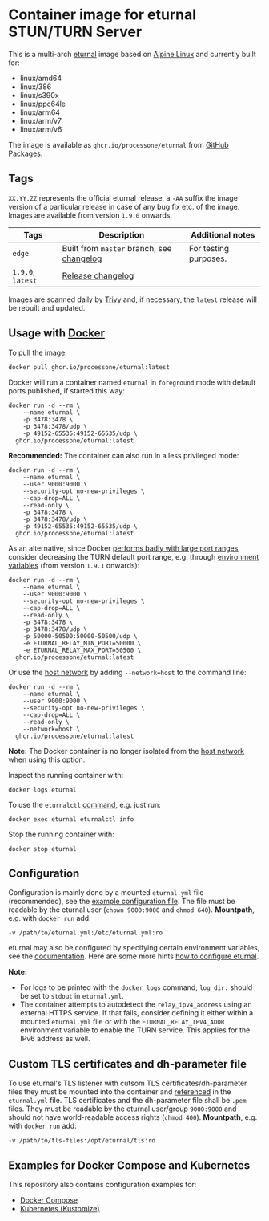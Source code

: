# Container image for eturnal STUN/TURN Server

This is a multi-arch [eturnal](https://eturnal.net/) image based on [Alpine Linux](https://alpinelinux.org) and currently built for:

* linux/amd64
* linux/386
* linux/s390x
* linux/ppc64le
* linux/arm64
* linux/arm/v7
* linux/arm/v6

The image is available as `ghcr.io/processone/eturnal` from [GitHub Packages](https://github.com/processone/eturnal/pkgs/container/eturnal).

## Tags

`XX.YY.ZZ` represents the official eturnal release, a `-AA` suffix the image version of a particular release in case of any bug fix etc. of the image. Images are available from version `1.9.0` onwards.

| Tags  | Description  | Additional notes  |
| ------------ | ------------ | ------------ |
| `edge`  | Built from `master` branch, see [changelog](https://github.com/processone/eturnal/blob/master/CHANGELOG.md)  | For testing purposes.  |
| `1.9.0`, `latest`  | [Release changelog](https://github.com/processone/eturnal/releases/tag/1.9.0)  |   |

Images are scanned daily by [Trivy](https://www.aquasec.com/products/trivy) and, if necessary, the `latest` release will be rebuilt and updated.

## Usage with [Docker](https://www.docker.com)

To pull the image:

    docker pull ghcr.io/processone/eturnal:latest

Docker will run a container named `eturnal` in `foreground` mode with default ports published, if started this way:

```shell
docker run -d --rm \
    --name eturnal \
    -p 3478:3478 \
    -p 3478:3478/udp \
    -p 49152-65535:49152-65535/udp \
  ghcr.io/processone/eturnal:latest
```

**Recommended:** The container can also run in a less privileged mode:

```shell
docker run -d --rm \
    --name eturnal \
    --user 9000:9000 \
    --security-opt no-new-privileges \
    --cap-drop=ALL \
    --read-only \
    -p 3478:3478 \
    -p 3478:3478/udp \
    -p 49152-65535:49152-65535/udp \
  ghcr.io/processone/eturnal:latest
```

As an alternative, since Docker [performs badly with large port ranges](https://github.com/instrumentisto/coturn-docker-image/issues/3), consider decreasing the TURN default port range, e.g. through [environment variables](https://eturnal.net/documentation/#Environment_Variables) (from version `1.9.1` onwards):

```shell
docker run -d --rm \
    --name eturnal \
    --user 9000:9000 \
    --security-opt no-new-privileges \
    --cap-drop=ALL \
    --read-only \
    -p 3478:3478 \
    -p 3478:3478/udp \
    -p 50000-50500:50000-50500/udp \
    -e ETURNAL_RELAY_MIN_PORT=50000 \
    -e ETURNAL_RELAY_MAX_PORT=50500 \
  ghcr.io/processone/eturnal:latest
```

Or use the [host network](https://docs.docker.com/network/host/) by adding `--network=host` to the command line:

```shell
docker run -d --rm \
    --name eturnal \
    --user 9000:9000 \
    --security-opt no-new-privileges \
    --cap-drop=ALL \
    --read-only \
    --network=host \
  ghcr.io/processone/eturnal:latest
```

**Note:** The Docker container is no longer isolated from the [host network](https://docs.docker.com/network/host/) when using this option.

Inspect the running container with:

    docker logs eturnal

To use the `eturnalctl` [command](https://eturnal.net/documentation/#Operation), e.g. just run:

    docker exec eturnal eturnalctl info

Stop the running container with:

    docker stop eturnal

## Configuration

Configuration is mainly done by a mounted `eturnal.yml` file (recommended), see the [example configuration file](https://github.com/processone/eturnal/blob/master/config/eturnal.yml). The file must be readable by the eturnal user (`chown 9000:9000` and `chmod 640`). **Mountpath**, e.g. with `docker run` add:

    -v /path/to/eturnal.yml:/etc/eturnal.yml:ro

eturnal may also be configured by specifying certain environment variables, see the [documentation](https://eturnal.net/documentation/#Environment_Variables). Here are some more hints [how to configure eturnal](https://eturnal.net/documentation/#Global_Configuration).

**Note:** 

* For logs to be printed with the `docker logs` command, `log_dir:` should be set to `stdout` in `eturnal.yml`.
* The container attempts to autodetect the `relay_ipv4_address` using an external HTTPS service. If that fails, consider defining it either within a mounted `eturnal.yml` file or with the `ETURNAL_RELAY_IPV4_ADDR` environment variable to enable the TURN service. This applies for the IPv6 address as well.

## Custom TLS certificates and dh-parameter file

To use eturnal's TLS listener with cutsom TLS certificates/dh-parameter files they must be mounted into the container and [referenced](https://eturnal.net/documentation/#tls_crt_file) in the `eturnal.yml` file. TLS certificates and the dh-parameter file shall be `.pem` files. They must be readable by the eturnal user/group `9000:9000` and should not have world-readable access rights (`chmod 400`). **Mountpath**, e.g. with `docker run` add:

    -v /path/to/tls-files:/opt/eturnal/tls:ro

## Examples for Docker Compose and Kubernetes

This repository also contains configuration examples for:

* [Docker Compose](https://github.com/processone/eturnal/tree/master/docker-k8s/examples/docker-compose)
* [Kubernetes (Kustomize)](https://github.com/processone/eturnal/tree/master/docker-k8s/examples/kubernetes-kustomize)

